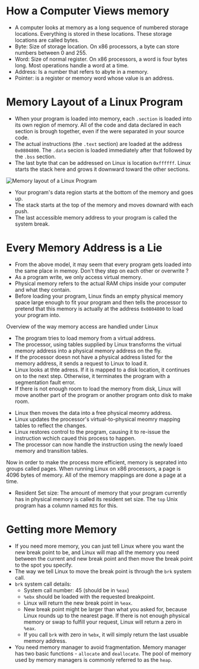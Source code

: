 # How a Computer Views memory

* A computer looks at memory as a long sequence of numbered storage
  locations. Everything is stored in these locations. These storage
  locations are called bytes.
* Byte: Size of storage location. On x86 processors, a byte can store
  numbers between 0 and 255.
* Word: Size of normal register. On x86 processors, a word is four
  bytes long. Most operations handle a word at a time.
* Address: Is a number that refers to abyte in a memory.
* Pointer: is a register or memory word whose value is an address.

# Memory Layout of a Linux Program

* When your program is loaded into memory, each `.section` is loaded
  into its own region of memory. All of the code and data declared in
  each section is brough together, even if the were separated in your
  source code.
* The actual instructions (the `.text` section) are loaded at the
  address `0x0804800`. The `.data` secion is loaded immediately after
  that followed by the `.bss` section.
* The last byte that can be addressed on Linux is location
  `0xffffff`. Linux starts the stack here and grows it downward toward
  the other sections.

![Memory layout of a Linux Program](https://user-images.githubusercontent.com/737477/46909651-82e3c300-cf53-11e8-8645-f8b771f08e84.png)

* Your program's data region starts at the bottom of the memory and goes up.
* The stack starts at the top of the memory and moves downard with each push.
* The last accessible memory address to your program is called the system break.

# Every Memory Address is a Lie

* From the above model, it may seem that every program gets loaded
  into the same place in memoy. Don't they step on each other or
  overwrite ?
* As a program write, we only access virtual memory.
* Physical memory refers to the actual RAM chips inside your computer
  and what they contain.
* Before loading your program, Linux finds an empty physical memory
  space large enough to fit your program and then tells the processor
  to pretend that this memory is actually at the address `0x0804800`
  to load your program into.

Overview of the way memory access are handled under Linux
- The program tries to load memory from a virtual address.
- The processor, using tables supplied by Linux transforms the virtual
  memory address into a physical memory address on the fly.
- If the processor doesn not have a physical address listed for the
  memory address, it sends a request to Linux to load it.
- Linux looks at thte adress. If it is mapped to a disk location, it
  continues on to the next step. Otherwise, it terminates the program
  with a segmentation fault error.
- If there is not enough room to load the memory from disk, Linux will
  move another part of the program or another program onto disk to
  make room.
* Linux then moves the data into a free physical meomry address.
* Linux updates the processor's virtual-to-physical meomry mapping
  tables to reflect the changes.
* Linux restores control to the program, causing it to re-issue the
  instruction wchich caued this process to happen.
* The processor can now handle the instruction using the newly loaed
  memory and transition tables.

Now in order to make the process more efficient, memory is seprated
into groups called pages. When running Linux on x86 processors, a page
is 4096 bytes of memory. All of the memory mappings are done a page at
a time.

* Resident Set size: The amount of memory that your program currently
  has in physical memory is called its resident set size. The `top`
  Unix program has a column named `RES` for this.

# Getting more Memory

* If you need more memory, you can just tell Linux where you want the
  new break point to be, and Linux will map all the memory you need
  between the current and new break point and then move the break
  point to the spot you specify.
* The way we tell Linux to move the break point is through the `brk`
  system call.
* `brk` system call details:
  - System call number: 45 (should be in `%eax`)
  - `%ebx` should be loaded with the requested breakpoint.
  - Linux will return the new break point in `%eax`.
  - New break point might be larger than what you asked for, because
    Linux rounds up to the nearest page. If there is not enough
    physical memory or swap to fulfill your request, Linux will return
    a zero in `%eax`.
  - If you call `brk` with zero in `%ebx`, it will simply return the
    last usuable memory address.
* You need memory manager to avoid fragmentation. Memory manager has
  two basic functions - `allocate` and `deallocate`. The pool of
  memory used by memory managers is commonly referred to as the
  `heap`.
